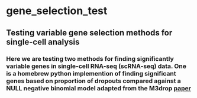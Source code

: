 # gene_selection_test

## Testing variable gene selection methods for single-cell analysis

### Here we are testing two methods for finding significantly variable genes in single-cell RNA-seq (scRNA-seq) data. One is a homebrew python implemention of finding significant genes based on proportion of dropouts compared against a NULL negative binomial model adapted from the M3drop [paper](https://academic.oup.com/bioinformatics/article/35/16/2865/5258099)